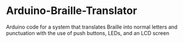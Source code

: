 # Arduino-Braille-Translator
Arduino code for a system that translates Braille into normal letters and punctuation with the use of push buttons, LEDs, and an LCD screen
